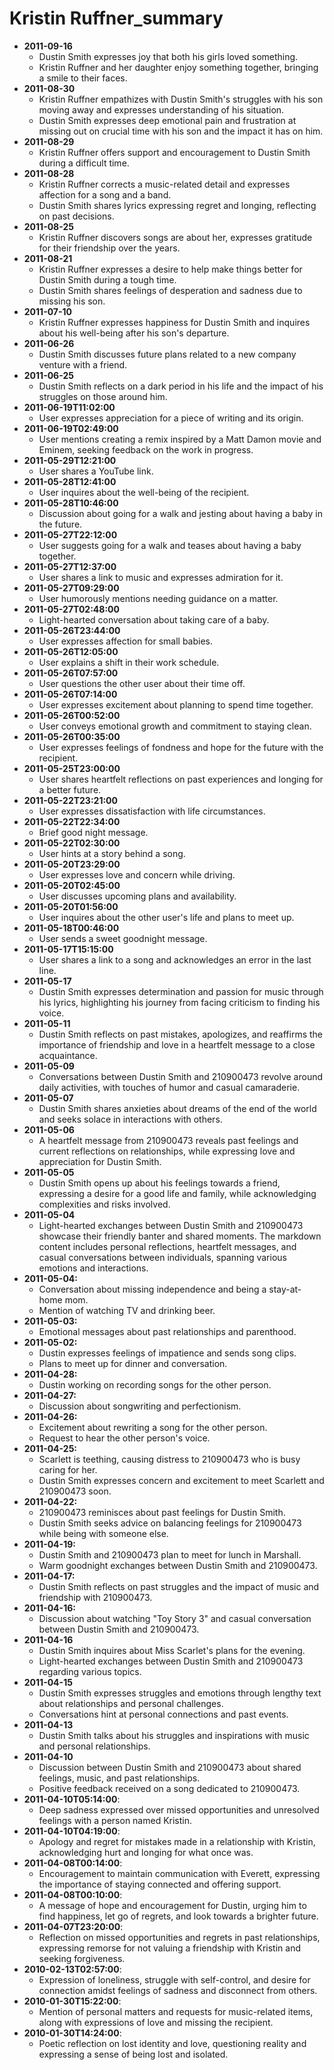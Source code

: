 # Kristin Ruffner_summary

- **2011-09-16**
  - Dustin Smith expresses joy that both his girls loved something.
  - Kristin Ruffner and her daughter enjoy something together, bringing a smile to their faces.
- **2011-08-30**
  - Kristin Ruffner empathizes with Dustin Smith's struggles with his son moving away and expresses understanding of his situation.
  - Dustin Smith expresses deep emotional pain and frustration at missing out on crucial time with his son and the impact it has on him.
- **2011-08-29**
  - Kristin Ruffner offers support and encouragement to Dustin Smith during a difficult time.
- **2011-08-28**
  - Kristin Ruffner corrects a music-related detail and expresses affection for a song and a band.
  - Dustin Smith shares lyrics expressing regret and longing, reflecting on past decisions.
- **2011-08-25**
  - Kristin Ruffner discovers songs are about her, expresses gratitude for their friendship over the years.
- **2011-08-21**
  - Kristin Ruffner expresses a desire to help make things better for Dustin Smith during a tough time.
  - Dustin Smith shares feelings of desperation and sadness due to missing his son.
- **2011-07-10**
  - Kristin Ruffner expresses happiness for Dustin Smith and inquires about his well-being after his son's departure.
- **2011-06-26**
  - Dustin Smith discusses future plans related to a new company venture with a friend.
- **2011-06-25**
  - Dustin Smith reflects on a dark period in his life and the impact of his struggles on those around him.
- **2011-06-19T11:02:00**
  - User expresses appreciation for a piece of writing and its origin.
- **2011-06-19T02:49:00**
  - User mentions creating a remix inspired by a Matt Damon movie and Eminem, seeking feedback on the work in progress.
- **2011-05-29T12:21:00**
  - User shares a YouTube link.
- **2011-05-28T12:41:00**
  - User inquires about the well-being of the recipient.
- **2011-05-28T10:46:00**
  - Discussion about going for a walk and jesting about having a baby in the future.
- **2011-05-27T22:12:00**
  - User suggests going for a walk and teases about having a baby together.
- **2011-05-27T12:37:00**
  - User shares a link to music and expresses admiration for it.
- **2011-05-27T09:29:00**
  - User humorously mentions needing guidance on a matter.
- **2011-05-27T02:48:00**
  - Light-hearted conversation about taking care of a baby.
- **2011-05-26T23:44:00**
  - User expresses affection for small babies.
- **2011-05-26T12:05:00**
  - User explains a shift in their work schedule.
- **2011-05-26T07:57:00**
  - User questions the other user about their time off.
- **2011-05-26T07:14:00**
  - User expresses excitement about planning to spend time together.
- **2011-05-26T00:52:00**
  - User conveys emotional growth and commitment to staying clean.
- **2011-05-26T00:35:00**
  - User expresses feelings of fondness and hope for the future with the recipient.
- **2011-05-25T23:00:00**
  - User shares heartfelt reflections on past experiences and longing for a better future.
- **2011-05-22T23:21:00**
  - User expresses dissatisfaction with life circumstances.
- **2011-05-22T22:34:00**
  - Brief good night message.
- **2011-05-22T02:30:00**
  - User hints at a story behind a song.
- **2011-05-20T23:29:00**
  - User expresses love and concern while driving.
- **2011-05-20T02:45:00**
  - User discusses upcoming plans and availability.
- **2011-05-20T01:56:00**
  - User inquires about the other user's life and plans to meet up.
- **2011-05-18T00:46:00**
  - User sends a sweet goodnight message.
- **2011-05-17T15:15:00**
  - User shares a link to a song and acknowledges an error in the last line.
- **2011-05-17**
  - Dustin Smith expresses determination and passion for music through his lyrics, highlighting his journey from facing criticism to finding his voice.
- **2011-05-11**
  - Dustin Smith reflects on past mistakes, apologizes, and reaffirms the importance of friendship and love in a heartfelt message to a close acquaintance.
- **2011-05-09**
  - Conversations between Dustin Smith and 210900473 revolve around daily activities, with touches of humor and casual camaraderie.
- **2011-05-07**
  - Dustin Smith shares anxieties about dreams of the end of the world and seeks solace in interactions with others.
- **2011-05-06**
  - A heartfelt message from 210900473 reveals past feelings and current reflections on relationships, while expressing love and appreciation for Dustin Smith.
- **2011-05-05**
  - Dustin Smith opens up about his feelings towards a friend, expressing a desire for a good life and family, while acknowledging complexities and risks involved.
- **2011-05-04**
  - Light-hearted exchanges between Dustin Smith and 210900473 showcase their friendly banter and shared moments.
The markdown content includes personal reflections, heartfelt messages, and casual conversations between individuals, spanning various emotions and interactions.
- **2011-05-04:**
  - Conversation about missing independence and being a stay-at-home mom.
  - Mention of watching TV and drinking beer.
- **2011-05-03:**
  - Emotional messages about past relationships and parenthood.
- **2011-05-02:**
  - Dustin expresses feelings of impatience and sends song clips.
  - Plans to meet up for dinner and conversation.
- **2011-04-28:**
  - Dustin working on recording songs for the other person.
- **2011-04-27:**
  - Discussion about songwriting and perfectionism.
- **2011-04-26:**
  - Excitement about rewriting a song for the other person.
  - Request to hear the other person's voice.
- **2011-04-25:**
  - Scarlett is teething, causing distress to 210900473 who is busy caring for her.
  - Dustin Smith expresses concern and excitement to meet Scarlett and 210900473 soon.
- **2011-04-22:**
  - 210900473 reminisces about past feelings for Dustin Smith.
  - Dustin Smith seeks advice on balancing feelings for 210900473 while being with someone else.
- **2011-04-19:**
  - Dustin Smith and 210900473 plan to meet for lunch in Marshall.
  - Warm goodnight exchanges between Dustin Smith and 210900473.
- **2011-04-17:**
  - Dustin Smith reflects on past struggles and the impact of music and friendship with 210900473.
- **2011-04-16:**
  - Discussion about watching "Toy Story 3" and casual conversation between Dustin Smith and 210900473.
- **2011-04-16**
  - Dustin Smith inquires about Miss Scarlet's plans for the evening.
  - Light-hearted exchanges between Dustin Smith and 210900473 regarding various topics.
- **2011-04-15**
  - Dustin Smith expresses struggles and emotions through lengthy text about relationships and personal challenges.
  - Conversations hint at personal connections and past events.
- **2011-04-13**
  - Dustin Smith talks about his struggles and inspirations with music and personal relationships.
- **2011-04-10**
  - Discussion between Dustin Smith and 210900473 about shared feelings, music, and past relationships.
  - Positive feedback received on a song dedicated to 210900473.
- **2011-04-10T05:14:00**:
  - Deep sadness expressed over missed opportunities and unresolved feelings with a person named Kristin.
- **2011-04-10T04:19:00**:
  - Apology and regret for mistakes made in a relationship with Kristin, acknowledging hurt and longing for what once was.
- **2011-04-08T00:14:00**:
  - Encouragement to maintain communication with Everett, expressing the importance of staying connected and offering support.
- **2011-04-08T00:10:00**:
  - A message of hope and encouragement for Dustin, urging him to find happiness, let go of regrets, and look towards a brighter future.
- **2011-04-07T23:20:00**:
  - Reflection on missed opportunities and regrets in past relationships, expressing remorse for not valuing a friendship with Kristin and seeking forgiveness.
- **2010-02-13T02:57:00**:
  - Expression of loneliness, struggle with self-control, and desire for connection amidst feelings of sadness and disconnect from others.
- **2010-01-30T15:22:00**:
  - Mention of personal matters and requests for music-related items, along with expressions of love and missing the recipient.
- **2010-01-30T14:24:00**:
  - Poetic reflection on lost identity and love, questioning reality and expressing a sense of being lost and isolated.
